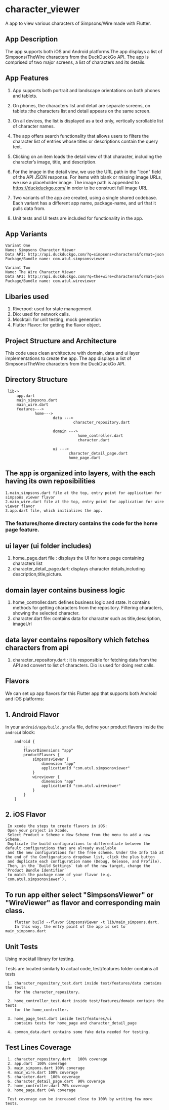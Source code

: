 # character_viewer

A app to view various characters of Simpsons/Wire made with Flutter.

## App Description
The app supports both iOS and Android platforms.The app displays a list of Simpsons/TheWire characters from the DuckDuckGo API.
The app is comprised of two major screens, a list of characters and its details.

## App Features
1. App supports both portrait and landscape orientations on both phones and tablets.
2. On phones, the characters list and detail are separate screens, 
   on tablets :the characters list and detail appears on the same screen.

3. On all devices, the list is displayed as a text only, 
   vertically scrollable list of character names.

4. The app offers search functionality that allows users to filters the character list of 
   entries whose titles or descriptions contain the query text.

5. Clicking on an item loads the detail view of that character, including the character’s image,
   title, and description. 

6. For the image in the detail view, we use the URL path in the "Icon" field of the API JSON response. 
   For items with blank or missing image URLs, we use a placeholder image. 
   The image path is appended to https://duckduckgo.com/ in order to be construct full image URL.

7. Two variants of the app are created, using a single shared codebase. 
   Each variant has a different app name, package-name, and url that it pulls data from.

8. Unit tests and UI tests are included for functionality in the app.
   
## App Variants
   
    Variant One
    Name: Simpsons Character Viewer
    Data API: http://api.duckduckgo.com/?q=simpsons+characters&format=json
    Package/Bundle name: com.atul.simpsonsviewer

    Variant Two
    Name: The Wire Character Viewer
    Data API: http://api.duckduckgo.com/?q=the+wire+characters&format=json
    Package/Bundle name: com.atul.wireviewer

## Libaries used
  1. Riverpod: used for state management 
  2. Dio: used for network calls.
  3. Mocktail: for unit testing, mock generation
  4. Flutter Flavor: for getting the flavor object.

## Project Structure and Architecture

This code uses clean architecture with domain, data and ui layer implementations to create 
the app. The app displays a list of Simpsons/TheWire characters from the DuckDuckGo API. 

## Directory Structure

     lib->
         app.dart
         main_simpsons.dart
         main_wire.dart
         features--->
                 home--->
                         data --->
                                  character_repository.dart
                         
                         domain --->
                                    home_controller.dart
                                    character.dart
                    
                         ui --->
                                character_detail_page.dart
                                home_page.dart

## The app is organized into layers, with the each having its own reposibilities
    1.main_simpsons.dart file at the top, entry point for application for simpsons viewer flavor
    2.main_wire.dart file at the top, entry point for application for wire viewer flavor
    3.app.dart file, which initializes the app. 

### The features/home directory contains the code for the home page feature.
## ui layer (ui folder includes)
1. home_page.dart file :  displays the UI for home page containing characters list
2. character_detail_page.dart: displays character details,including description,title,picture.

## domain layer contains business logic 
1. home_controller.dart: defines business logic and state. 
   It contains methods for getting characters from the repository. Filtering characters, 
   showing the selected character.
2. character.dart file: contains data for character such as title,description, imageUrl

## data layer contains repository which fetches characters from api
1. character_repository.dart : it is responsible for fetching data from the API and 
   convert to list of characters. Dio is used for doing rest calls.

## Flavors
We can set up app flavors for this Flutter app that supports both Android and iOS platforms:

 ## 1. Android Flavor
 In your `android/app/build.gradle` file, define your product flavors inside the `android` block:

        android {
            ...
            flavorDimensions "app"
            productFlavors {
                simpsonsviewer {
                    dimension "app"
                    applicationId "com.atul.simpsonsviewer"
                }
                wireviewer {
                    dimension "app"
                    applicationId "com.atul.wireviewer"
                }
            }
        }
        
 ## 2. iOS Flavor 
     In xcode the steps to create flavors in iOS:
     Open your project in Xcode.
     Select Product > Scheme > New Scheme from the menu to add a new Scheme. 
     Duplicate the build configurations to differentiate between the default configurations that are already available 
     and the new configurations for the free scheme. Under the Info tab at the end of the Configurations dropdown list, click the plus button 
     and duplicate each configuration name (Debug, Release, and Profile).
     Then, in the `Build Settings` tab of the new target, change the `Product Bundle Identifier` 
     to match the package name of your flavor (e.g. `com.atul.simpsonsviewer`).


  ## To run app either select "SimpsonsViewer" or "WireViewer" as flavor and corresponding main class.

        flutter build --flavor SimpsonsViewer -t lib/main_simpsons.dart. 
        In this way, the entry point of the app is set to main_simpsons.dart

## Unit Tests
   Using mocktail library for testing.
   
   Tests are located similarly to actual code, test/features folder contains all tests
   
     1. character_repository_test.dart inside test/features/data contains the tests 
        for the character_repository.

     2. home_controller_test.dart inside test/features/domain contains the tests 
        for the home_controller.

     3. home_page_test.dart inside test/features/ui 
        contains tests for home_page and character_detail_page

     4. common_data.dart contains some fake data needed for testing.

  ##  Test Lines Coverage
     1. character_repository.dart   100% coverage
     2. app.dart  100% coverage
     3. main_simpons.dart 100% coverage
     4. main_wire.dart 100% coverage
     5. character.dart  100% coverage
     6. character_detail_page.dart  90% coverage
     7. home_controller.dart 70% coverage
     8. home_page.dart 84% coverage

     Test coverage can be increased close to 100% by writing few more tests.
    


